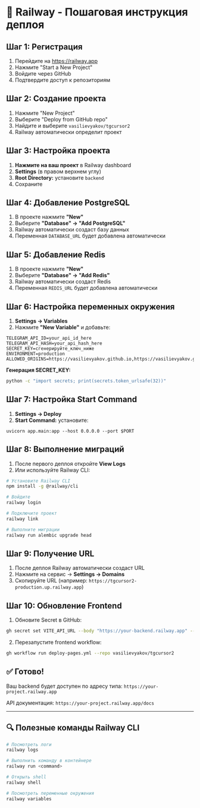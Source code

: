 # 🚂 Railway - Пошаговая инструкция деплоя

## Шаг 1: Регистрация

1. Перейдите на https://railway.app
2. Нажмите "Start a New Project"
3. Войдите через GitHub
4. Подтвердите доступ к репозиториям

## Шаг 2: Создание проекта

1. Нажмите "New Project"
2. Выберите "Deploy from GitHub repo"
3. Найдите и выберите `vasilievyakov/tgcursor2`
4. Railway автоматически определит проект

## Шаг 3: Настройка проекта

1. **Нажмите на ваш проект** в Railway dashboard
2. **Settings** (в правом верхнем углу)
3. **Root Directory:** установите `backend`
4. Сохраните

## Шаг 4: Добавление PostgreSQL

1. В проекте нажмите **"New"**
2. Выберите **"Database" → "Add PostgreSQL"**
3. Railway автоматически создаст базу данных
4. Переменная `DATABASE_URL` будет добавлена автоматически

## Шаг 5: Добавление Redis

1. В проекте нажмите **"New"**
2. Выберите **"Database" → "Add Redis"**
3. Railway автоматически создаст Redis
4. Переменная `REDIS_URL` будет добавлена автоматически

## Шаг 6: Настройка переменных окружения

1. **Settings → Variables**
2. Нажмите **"New Variable"** и добавьте:

```
TELEGRAM_API_ID=your_api_id_here
TELEGRAM_API_HASH=your_api_hash_here
SECRET_KEY=сгенерируйте_ключ_ниже
ENVIRONMENT=production
ALLOWED_ORIGINS=https://vasilievyakov.github.io,https://vasilievyakov.github.io/tgcursor2
```

**Генерация SECRET_KEY:**
```bash
python -c "import secrets; print(secrets.token_urlsafe(32))"
```

## Шаг 7: Настройка Start Command

1. **Settings → Deploy**
2. **Start Command:** установите:
```
uvicorn app.main:app --host 0.0.0.0 --port $PORT
```

## Шаг 8: Выполнение миграций

1. После первого деплоя откройте **View Logs**
2. Или используйте Railway CLI:
```bash
# Установите Railway CLI
npm install -g @railway/cli

# Войдите
railway login

# Подключите проект
railway link

# Выполните миграции
railway run alembic upgrade head
```

## Шаг 9: Получение URL

1. После деплоя Railway автоматически создаст URL
2. Нажмите на сервис → **Settings → Domains**
3. Скопируйте URL (например: `https://tgcursor2-production.up.railway.app`)

## Шаг 10: Обновление Frontend

1. Обновите Secret в GitHub:
```bash
gh secret set VITE_API_URL --body "https://your-backend.railway.app" --repo vasilievyakov/tgcursor2
```

2. Перезапустите frontend workflow:
```bash
gh workflow run deploy-pages.yml --repo vasilievyakov/tgcursor2
```

## ✅ Готово!

Ваш backend будет доступен по адресу типа:
`https://your-project.railway.app`

API документация:
`https://your-project.railway.app/docs`

---

## 🔍 Полезные команды Railway CLI

```bash
# Посмотреть логи
railway logs

# Выполнить команду в контейнере
railway run <command>

# Открыть shell
railway shell

# Посмотреть переменные окружения
railway variables
```


